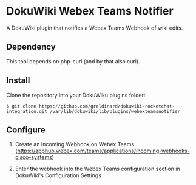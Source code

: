 # DokuWiki Webex Teams Notifier

A DokuWiki plugin that notifies a Webex Teams Webhook of wiki edits.

## Dependency

This tool depends on php-curl (and by that also curl).

## Install

Clone the repository into your DokuWiku plugins folder:

```
$ git clone https://github.com/greldinard/dokuwiki-rocketchat-integration.git /var/lib/dokuwiki/lib/plugins/webexteamsnotifier
```

## Configure

1. Create an Incoming Webhook on Webex Teams (https://apphub.webex.com/teams/applications/incoming-webhooks-cisco-systems)

2. Enter the webhook into the Webex Teams configuration section in DokuWiki's Configuration Settings
